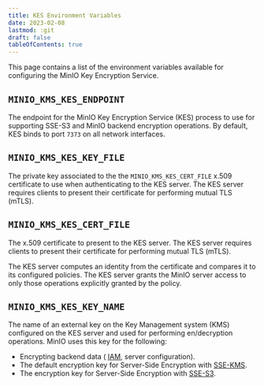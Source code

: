 ```yaml
---
title: KES Environment Variables
date: 2023-02-08
lastmod: :git
draft: false
tableOfContents: true
---
```


This page contains a list of the environment variables available for configuring the MinIO Key Encryption Service.

## `MINIO_KMS_KES_ENDPOINT`

The endpoint for the MinIO Key Encryption Service (KES) process to use for supporting SSE-S3 and MinIO backend encryption operations.
By default, KES binds to port `7373` on all network interfaces.

## `MINIO_KMS_KES_KEY_FILE`

The private key associated to the the `MINIO_KMS_KES_CERT_FILE` x.509 certificate to use when authenticating to the KES server. 
The KES server requires clients to present their certificate for performing mutual TLS (mTLS).

## `MINIO_KMS_KES_CERT_FILE`

The x.509 certificate to present to the KES server. 
The KES server requires clients to present their certificate for performing mutual TLS (mTLS).

The KES server computes an identity from the certificate and compares it to its configured policies. 
The KES server grants the MinIO server access to only those operations explicitly granted by the policy.

## `MINIO_KMS_KES_KEY_NAME`

The name of an external key on the Key Management system (KMS) configured on the KES server and used for performing en/decryption operations. 
MinIO uses this key for the following:

- Encrypting backend data ( [IAM](https://min.io/docs/minio/linux/administration/identity-access-management.html#minio-authentication-and-identity-management), server configuration).
- The default encryption key for Server-Side Encryption with [SSE-KMS](https://min.io/docs/minio/linux/administration/server-side-encryption/server-side-encryption-sse-kms.html#minio-encryption-sse-kms).
- The encryption key for Server-Side Encryption with [SSE-S3](https://min.io/docs/minio/linux/administration/server-side-encryption/server-side-encryption-sse-s3.html#minio-encryption-sse-s3).
